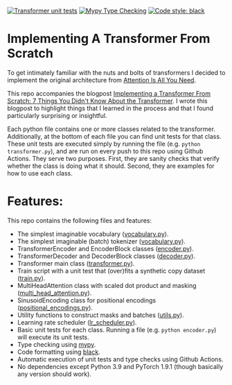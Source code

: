 [![Transformer unit tests](https://github.com/jsbaan/transformer-from-scratch/actions/workflows/unit-tests.yml/badge.svg)](https://github.com/jsbaan/transformer-from-scratch/actions/workflows/unit-tests.yml)
[![Mypy Type Checking](https://github.com/jsbaan/transformer-from-scratch/actions/workflows/mypy-type-checking.yml/badge.svg)](https://github.com/jsbaan/transformer-from-scratch/actions/workflows/mypy-type-checking.yml)
<a href="https://github.com/psf/black"><img alt="Code style: black" src="https://img.shields.io/badge/code%20style-black-000000.svg"></a>

# Implementing A Transformer From Scratch
To get intimately familiar with the nuts and bolts of transformers I decided to implement the original architecture from [Attention Is All You Need](https://arxiv.org/abs/1706.03762).

This repo accompanies the blogpost [Implementing a Transformer From Scratch: 7 Things You Didn't Know About the Transformer](https://jorisbaan.medium.com/7-things-you-didnt-know-about-the-transformer-a70d93ced6b2). I wrote this blogpost to highlight things that I learned in the process and that I found particularly surprising or insightful.

Each python file contains one or more classes related to the transformer. Additionally, at the bottom of each file you can find unit tests for that class. These unit tests are executed simply by running the file (e.g. `python transformer.py`), and are run on every push to this repo using Github Actions. They serve two purposes. First, they are sanity checks that verify whether the class is doing what it should. Second, they are examples for how to use each class.

# Features:
This repo contains the following files and features: 
- The simplest imaginable vocabulary ([vocabulary.py](https://github.com/jsbaan/transformer-from-scratch/blob/main/vocabulary.py)).
- The simplest imaginable (batch) tokenizer ([vocabulary.py](https://github.com/jsbaan/transformer-from-scratch/blob/main/vocabulary.py)).
- TransformerEncoder and EncoderBlock classes ([encoder.py](https://github.com/jsbaan/transformer-from-scratch/blob/main/encoder.py)).
- TransformerDecoder and DecoderBlock classes ([decoder.py](https://github.com/jsbaan/transformer-from-scratch/blob/main/decoder.py)).
- Transformer main class ([transformer.py](https://github.com/jsbaan/transformer-from-scratch/blob/main/transformer.py)).
- Train script with a unit test that (over)fits a synthetic copy dataset ([train.py](https://github.com/jsbaan/transformer-from-scratch/blob/main/train.py)).
- MultiHeadAttention class with scaled dot product and masking ([multi_head_attention.py](https://github.com/jsbaan/transformer-from-scratch/blob/main/multi_head_attention.py)).
- SinusoidEncoding class for positional encodings ([positional_encodings.py](https://github.com/jsbaan/transformer-from-scratch/blob/main/positional_encodings.py)).
- Utility functions to construct masks and batches ([utils.py](https://github.com/jsbaan/transformer-from-scratch/blob/main/utils.py)).
- Learning rate scheduler ([lr_scheduler.py](https://github.com/jsbaan/transformer-from-scratch/blob/main/lr_scheduler.py)).
- Basic unit tests for each class. Running a file (e.g. `python encoder.py`) will execute its unit tests.
- Type checking using [mypy](https://mypy.readthedocs.io/en/stable/). 
- Code formatting using [black](https://github.com/psf/black).
- Automatic execution of unit tests and type checks using Github Actions.
- No dependencies except Python 3.9 and PyTorch 1.9.1 (though basically any version should work).